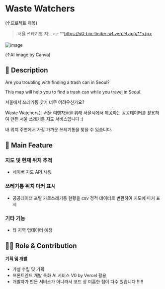 # Waste Watchers
(↑프로젝트 제목)

> 서울 쓰레기통 지도 👉 **https://v0-bin-finder-wf.vercel.app/**</p>

![image](https://github.com/user-attachments/assets/aa46bd63-aaed-47ae-8267-8514446bb021) </p>
(↑AI image by Canva)

## 📖 Description

Are you troubling with finding a trash can in Seoul?</p>
This map will help you to find a trash can while you travel in Seoul.</p>

서울에서 쓰레기통 찾기 너무 어려우신가요? </p>
Waste Watchers는 서울 여행자들을 위해 서울시에서 제공하는 공공데이터를 활용하여 만든 서울 쓰레기통 지도 서비스입니다 :)</p>
내 위치 주변에서 가장 가까운 쓰레기통을 찾을 수 있습니다.</p>


## 🔧 Main Feature
### 지도 및 현재 위치 추적
- 네이버 지도 API 사용

### 쓰레기통 위치 마커 표시 
- 공공데이터 포털 가로쓰레기통 현황을 csv 정적 데이터로 변환하여 지도에 마커 표시

### 기타 기능
- 타 지역 업데이터 예정

## 👨‍💻 Role & Contribution

**기획 및 개발**
- 가설 수립 및 기획
- 프론트엔드 개발 특화 AI 서비스 V0 by Vercel 활용
- 개발자가 만든 서비스가 아니라서 코드 상 미흡한 점이 다수 있습니다 !!!!!
